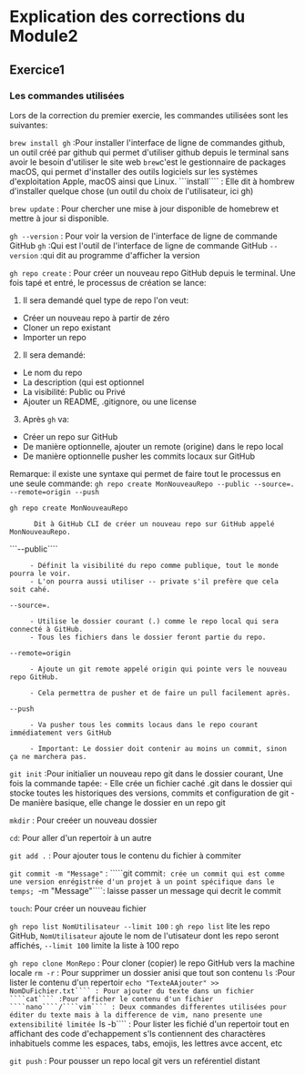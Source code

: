 # Explication des corrections du Module2
## Exercice1
### Les commandes utilisées

Lors de la correction du premier exercie, les commandes utilisées sont les suivantes:

```brew install gh``` :Pour installer l'interface de ligne de commandes github, un outil créé par github qui permet d'utiliser github depuis le terminal sans avoir le besoin d'utiliser le site web
                       ````brew````c'est le gestionnaire de packages macOS, qui permet d'installer des outils logiciels sur les systèmes d'exploitation Apple, macOS ainsi que Linux.
                       ```install```` : Elle dit à hombrew d'installer quelque chose (un outil du choix de l'utilisateur, ici gh)

````brew update```` : Pour chercher une mise à jour disponible de homebrew et mettre à jour si disponible.

````gh --version```` : Pour voir la version de l'interface de ligne de commande GitHub
                     ````gh```` :Qui est l'outil de l'interface de ligne de commande GitHub 
                     ````--version```` :qui dit au programme d'afficher la version

````gh repo create```` : Pour créer un nouveau repo GitHub depuis le terminal. Une fois tapé et entré, le processus de création se lance:

1. Il sera demandé quel type de repo l'on veut:
  - Créer un nouveau repo à partir de zéro
  - Cloner un repo existant
  - Importer un repo    

2. Il sera demandé:
  - Le nom du repo
  - La description (qui est optionnel
  - La visibilité: Public ou Privé
  - Ajouter un README, .gitignore, ou une license

3. Après ````gh```` va:
  - Créer un repo sur GitHub
  - De manière optionnelle, ajouter un remote (origine) dans le repo local
  - De manière optionnelle pusher les commits locaux sur GitHub
  

Remarque: il existe une syntaxe qui permet de faire tout le processus en une seule commande: ````gh repo create MonNouveauRepo --public --source=. --remote=origin --push````


````gh repo create MonNouveauRepo````

          Dit à GitHub CLI de créer un nouveau repo sur GitHub appelé MonNouveauRepo.

```--public````

         - Définit la visibilité du repo comme publique, tout le monde pourra le voir. 
         - L'on pourra aussi utiliser -- private s'il prefère que cela soit cahé.

````--source=.````

         - Utilise le dossier courant (.) comme le repo local qui sera connecté à GitHub.
         - Tous les fichiers dans le dossier feront partie du repo.

````--remote=origin````

         - Ajoute un git remote appelé origin qui pointe vers le nouveau repo GitHub.

         - Cela permettra de pusher et de faire un pull facilement après.

````--push````

         - Va pusher tous les commits locaus dans le repo courant immédiatement vers GitHub

         - Important: Le dossier doit contenir au moins un commit, sinon ça ne marchera pas.
 

````git init```` :Pour initialier un nouveau repo git dans le dossier courant, Une fois la commande tapée:
                 - Elle crée un fichier caché .git dans le dossier qui stocke toutes les historiques des versions, commits et configuration de git
                 - De manière basique, elle change le dossier en un repo git

````mkdir```` : Pour creéer un nouveau dossier

`````cd`````: Pour aller d'un repertoir à un autre

`````git add .````` : Pour ajouter tous le contenu du fichier à commiter 

````git commit -m "Message"```` : `````git commit````: crée un commit qui est comme une version enrégistrée d'un projet à un point spécifique dans le temps; ````-m "Message"````: laisse passer un message qui decrit le commit

````touch````: Pour créer un nouveau fichier

````gh repo list NomUtilisateur --limit 100```` : ````gh repo list```` lite les repo GitHub, ````NomUtilisateur```` ajoute le nom de l'utisateur dont les repo seront affichés, ````--limit 100```` limite la liste à 100 repo

````gh repo clone MonRepo```` : Pour cloner (copier) le repo GitHub vers la machine locale 
````rm -r```` : Pour supprimer un dossier anisi que tout son contenu
````ls```` :Pour lister le contenu d'un repertoir
```echo "TexteAAjouter" >> NomDuFichier.txt```` : Pour ajouter du texte dans un fichier
````cat```` :Pour afficher le contenu d'un fichier 
````nano````/````vim```` : Deux commandes differentes utilisées pour éditer du texte mais à la difference de vim, nano presente une extensibilité limitée
```ls -b```` : Pour lister les fichié d'un repertoir tout en affichant des code d'echappement s'ls contiennent des charactères inhabituels comme les espaces, tabs, emojis, les lettres avce accent, etc

````git push```` : Pour pousser un repo local git vers un reférentiel distant 

